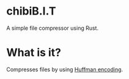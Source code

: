 # chibiB.I.T
A simple file compressor using Rust.

# What is it?
Compresses files by using [Huffman encoding](https://en.wikipedia.org/wiki/Huffman_coding).
